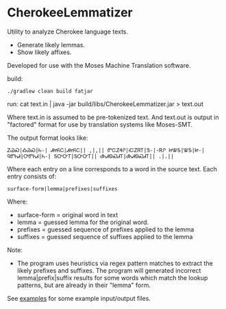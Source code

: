 # CherokeeLemmatizer

Utility to analyze Cherokee language texts.

* Generate likely lemmas.
* Show likely affixes.

Developed for use with the Moses Machine Translation software.

build:
```
./gradlew clean build fatjar
```

run: 
cat text.in | java -jar build/libs/CherokeeLemmatizer.jar > text.out

Where text.in is assumed to be pre-tokenized text.
And text.out is output in "factored" format for use by translation systems like Moses-SMT.

The output format looks like:

```
ᏃᏊᏍ|ᎣᏊᏍ|Ꮒ-| ᏗᏥᏲᏟ|ᏗᏥᏲᏟ|| ,|,|| ᏛᏨᏃᏎᎵ|ᎥᏨᏃᏒᎢ|Ꮥ-|-ᎡᎵ ᏥᏔᎦ|ᏔᎦ|Ꮵ-| ᏄᏛᏂᏗ|ᎤᏛᏂᏗ|Ꮒ-| ᎦᏅᏅᎢ|ᎦᏅᏅᎢ|| ᏧᏂᏗᏫᏍᏗᎢ|ᏧᏂᏗᏫᏍᏗᎢ|| .|.||
```

Where each entry on a line corresponds to a word in the source text.
Each entry consists of:

```
surface-form|lemma|prefixes|suffixes
```

Where:
- surface-form = original word in text
- lemma = guessed lemma for the original word.
- prefixes = guessed sequence of prefixes applied to the lemma
- suffixes = guessed sequence of suffixes applied to the lemma

Note:
- The program uses heuristics via regex pattern matches to extract the likely prefixes and suffixes. The program will generated incorrect lemma|prefix|suffix results for some words which match the lookup patterns, but are already in their "lemma" form.


 



See [examples](./examples/) for some example input/output files.
